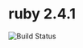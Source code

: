 # ruby 2.4.1

![Build Status](https://travis-ci.org/cyber-dojo-languages/ruby-2.4.1.svg?branch=master)

